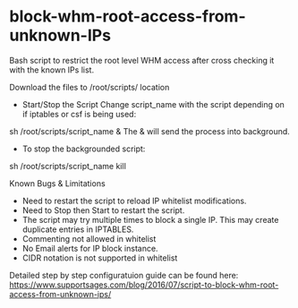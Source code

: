 # block-whm-root-access-from-unknown-IPs
Bash script to restrict the root level WHM access after cross checking it with the known IPs list.

Download the files to /root/scripts/ location

- Start/Stop the Script
Change script_name with the script depending on if iptables  or csf is being used:

sh /root/scripts/script_name &
The & will send the process into background.
- To stop the backgrounded script:

sh /root/scripts/script_name kill

Known Bugs & Limitations
- Need to restart the script to reload IP whitelist modifications.
- Need to Stop then Start to restart the script.
- The script may try multiple times to block a single IP. This may create duplicate entries in IPTABLES.
- Commenting not allowed in whitelist
- No Email alerts for IP block instance.
- CIDR notation is not supported in whitelist

Detailed step by step configuratuion guide can be found here: https://www.supportsages.com/blog/2016/07/script-to-block-whm-root-access-from-unknown-ips/

